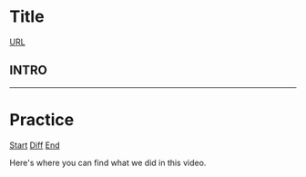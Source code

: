 <!-- .slide: data-state="layout-title" class="bg-dark"-->

# Title

<div class="slide-link"><a href="URL"><i class="fab fa-slideshare"></i> URL</a></div>

> >

INTRO
---


---

<!-- .slide: data-state="layout-title" data-transition="zoom" class="bg-dark"-->

# Practice

<div class="btn-group mt-3" role="group" aria-label="Basic example">
  <a type="button" class="animate__animated animate__backInLeft btn btn-lg btn-exciting text-white" href="https://github.com/LinkedInLearning/tailwind-css-2841311/tree/02_01b" target="_blank">Start</a>
  <a type="button" class="animate__animated animate__zoomInDown btn btn-lg btn-royal text-white" href="htthttps://github.com/LinkedInLearning/vue3-esst-2834032/compare/02_01b..02_01e" target="_blank">Diff</a>
  <a type="button" class="animate__animated animate__backInRight animate__slow btn btn-lg btn-primary text-white" href="https://github.com/LinkedInLearning/tailwind-css-2841311/tree/02_01e" target="_blank">End</a>
</div>


> >

Here's where you can find what we did in this video.